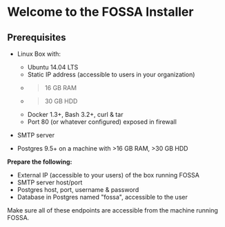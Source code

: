 # Welcome to the FOSSA Installer

## Prerequisites

- Linux Box with:
    - Ubuntu 14.04 LTS
    - Static IP address (accessible to users in your organization)
    - >16 GB RAM
    - >30 GB HDD
    - Docker 1.3+, Bash 3.2+, curl & tar 
    - Port 80 (or whatever configured) exposed in firewall

- SMTP server 

- Postgres 9.5+ on a machine with >16 GB RAM, >30 GB HDD


**Prepare the following:**

- External IP (accessible to your users) of the box running FOSSA
- SMTP server host/port
- Postgres host, port, username & password
- Database in Postgres named "fossa", accessible to the user

Make sure all of these endpoints are accessible from the machine running FOSSA.

